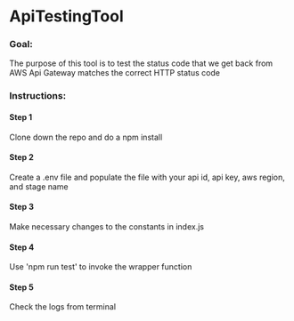 # ApiTestingTool

### Goal:
The purpose of this tool is to test the status code that we get back from AWS Api Gateway matches the correct HTTP status code


### Instructions:

#### Step 1
Clone down the repo and do a npm install

#### Step 2
Create a .env file and populate the file with your api id, api key, aws region, and stage name

#### Step 3
Make necessary changes to the constants in index.js

#### Step 4 
Use 'npm run test' to invoke the wrapper function

#### Step 5
Check the logs from terminal
